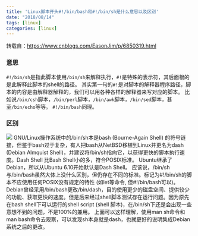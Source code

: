 ```yaml
---
title: 'Linux脚本开头#!/bin/bash和#!/bin/sh是什么意思以及区别'
date: "2018/08/14"
tags: [linux]
categories: [linux]
---
```

转载自：https://www.cnblogs.com/EasonJim/p/6850319.html
### 意思
`#!/bin/sh`是指此脚本使用`/bin/sh`来解释执行，`#!`是特殊的表示符，其后面根的是此解释此脚本的shell的路径。
其实第一句的`#!`是对脚本的解释器程序路径，脚本的内容是由解释器解释的，我们可以用各种各样的解释器来写对应的脚本。
比如说`/bin/csh`脚本，`/bin/perl`脚本，`/bin/awk`脚本，`/bin/sed`脚本，甚至`/bin/echo`等等。
`#!/bin/bash`同理。

### 区别
![](1.png)
GNU/Linux操作系统中的/bin/sh本是bash (Bourne-Again Shell) 的符号链接，但鉴于bash过于复杂，有人把bash从NetBSD移植到Linux并更名为dash (Debian Almquist Shell)，并建议将/bin/sh指向它，以获得更快的脚本执行速度。Dash Shell 比Bash Shell小的多，符合POSIX标准。
Ubuntu继承了Debian，所以从Ubuntu 6.10开始默认是Dash Shell。
应该说，/bin/sh与/bin/bash虽然大体上没什么区别，但仍存在不同的标准。标记为#!/bin/sh的脚本不应使用任何POSIX没有规定的特性 (如let等命令, 但#!/bin/bash可以)。Debian曾经采用/bin/bash更改/bin/dash，目的使用更少的磁盘空间、提供较少的功能、获取更快的速度。但是后来经过shell脚本测试存在运行问题。因为原先在bash shell下可以运行的shell script (shell 脚本)，在/bin/sh下还是会出现一些意想不到的问题，不是100%的兼用。
上面可以这样理解，使用man sh命令和man bash命令去观察，可以发现sh本身就是dash，也就更好的说明集成Debian系统之后的更改。

